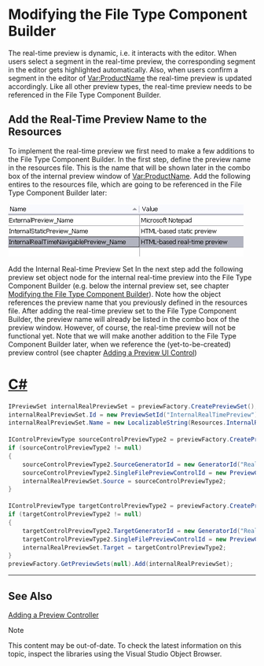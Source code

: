 Modifying the File Type Component Builder
===

The real-time preview is dynamic, i.e. it interacts with the editor. When users select a segment in the real-time preview, the corresponding segment in the editor gets highlighted automatically. Also, when users confirm a segment in the editor of <Var:ProductName> the real-time preview is updated accordingly. Like all other preview types, the real-time preview needs to be referenced in the File Type Component Builder.

Add the Real-Time Preview Name to the Resources
--

To implement the real-time preview we first need to make a few additions to the File Type Component Builder. In the first step, define the preview name in the resources file. This is the name that will be shown later in the combo box of the internal preview window of <Var:ProductName>. Add the following entires to the resources file, which are going to be referenced in the File Type Component Builder later:

![RealtimeStaticPreviewName](images/RealtimeStaticPreviewName.jpg)


Add the Internal Real-time Preview Set
In the next step add the following preview set object node for the internal real-time preview into the File Type Component Builder (e.g. below the internal preview set, see chapter [Modifying the File Type Component Builder](static_modifying_the_file_type_component_builder.md)). Note how the object references the preview name that you previously defined in the resources file. After adding the real-time preview set to the File Type Component Builder, the preview name will already be listed in the combo box of the preview window. However, of course, the real-time preview will not be functional yet. Note that we will make another addition to the File Type Component Builder later, when we reference the (yet-to-be-created) preview control (see chapter [Adding a Preview UI Control](adding_a_preview_ui_control.md))

# [C#](#tab/tabid-1)
```cs
IPreviewSet internalRealPreviewSet = previewFactory.CreatePreviewSet();
internalRealPreviewSet.Id = new PreviewSetId("InternalRealTimePreview");
internalRealPreviewSet.Name = new LocalizableString(Resources.InternalRealTimeNavigablePreview_Name);

IControlPreviewType sourceControlPreviewType2 = previewFactory.CreatePreviewType<IControlPreviewType>() as IControlPreviewType;
if (sourceControlPreviewType2 != null)
{
    sourceControlPreviewType2.SourceGeneratorId = new GeneratorId("RealTimePreview");
    sourceControlPreviewType2.SingleFilePreviewControlId = new PreviewControlId("InternalNavigablePreview");
    internalRealPreviewSet.Source = sourceControlPreviewType2;
}

IControlPreviewType targetControlPreviewType2 = previewFactory.CreatePreviewType<IControlPreviewType>() as IControlPreviewType;
if (targetControlPreviewType2 != null)
{
    targetControlPreviewType2.TargetGeneratorId = new GeneratorId("RealTimePreview");
    targetControlPreviewType2.SingleFilePreviewControlId = new PreviewControlId("InternalNavigablePreview");
    internalRealPreviewSet.Target = targetControlPreviewType2;
}
previewFactory.GetPreviewSets(null).Add(internalRealPreviewSet);
```
***

See Also
--



[Adding a Preview Controller](adding_a_preview_controller.md)

>[!NOTE]
>
> This content may be out-of-date. To check the latest information on this topic, inspect the libraries using the Visual Studio Object Browser.